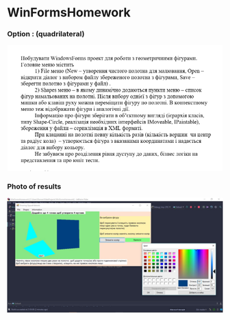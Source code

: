 # WinFormsHomework

### Option :   (quadrilateral)

![](https://github.com/Roman6917/WinFormsHomework/blob/master/Task.png)

### Photo of results

![](https://github.com/Roman6917/WinFormsHomework/blob/master/WinFormHomeworkResults.jpg)
